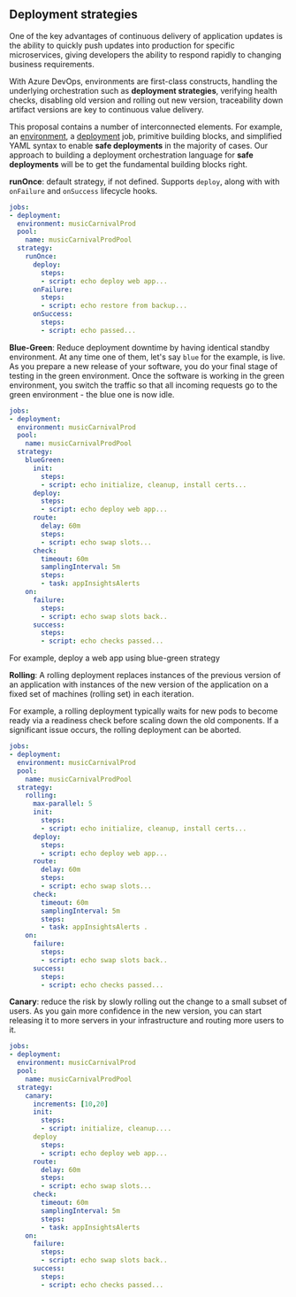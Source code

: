  ## Deployment strategies

One of the key advantages of continuous delivery of application updates is the ability to quickly push updates into production for specific microservices, giving developers the ability to respond rapidly to changing business requirements. 

With Azure DevOps, environments are first-class constructs, handling the underlying orchestration such as **deployment strategies**, verifying health checks, disabling old version and rolling out new version, traceability down artifact versions are key to continuous value delivery. 

This proposal contains a number of interconnected elements. For example, an [environment](environment.md), a [deployment](deployment.md) job, primitive building blocks, and simplified YAML syntax to enable **safe deployments** in the majority of cases. Our approach to building a deployment orchestration language for **safe deployments** will be to get the fundamental building blocks right. 

**runOnce**: default strategy, if not defined. Supports `deploy`, along with with `onFailure` and `onSuccess` lifecycle hooks. 

```yaml
jobs:
- deployment:
  environment: musicCarnivalProd
  pool:
    name: musicCarnivalProdPool  
  strategy:                 
    runOnce:              
      deploy:    
        steps:             
        - script: echo deploy web app...   
      onFailure:
        steps:
        - script: echo restore from backup...
      onSuccess:
        steps:
        - script: echo passed...
 ```

**Blue-Green**: Reduce deployment downtime by having identical standby environment. 
At any time one of them, let's say `blue` for the example, is live. As you prepare a new release of your software,
you do your final stage of testing in the green environment. Once the software is working in the green environment, 
you switch the traffic so that all incoming requests go to the green environment - the blue one is now idle.

```yaml
jobs:
- deployment:
  environment: musicCarnivalProd
  pool:
    name: musicCarnivalProdPool
  strategy:                   
    blueGreen:    
      init:
        steps:
        - script: echo initialize, cleanup, install certs...
      deploy:              
        steps:                                   
        - script: echo deploy web app... 
      route:
        delay: 60m
        steps:
        - script: echo swap slots...   
      check:
        timeout: 60m
        samplingInterval: 5m
        steps:          
        - task: appInsightsAlerts        
    on:
      failure:
        steps:
        - script: echo swap slots back..     
      success:
        steps:
        - script: echo checks passed...
```

For example, deploy a web app using blue-green strategy


**Rolling**: A rolling deployment replaces instances of the previous version of an application with instances of the new version of the application on a fixed set of machines (rolling set) in each iteration. 

For example, a rolling deployment typically waits for new pods to become ready via a readiness check before scaling down the old components. If a significant issue occurs, the rolling deployment can be aborted.

```yaml
jobs:
- deployment:
  environment: musicCarnivalProd
  pool:
    name: musicCarnivalProdPool
  strategy:                 
    rolling:
      max-parallel: 5
      init:
        steps:
        - script: echo initialize, cleanup, install certs...
      deploy:              
        steps:                                     
        - script: echo deploy web app...      
      route:
        delay: 60m
        steps:
        - script: echo swap slots...   
      check:
        timeout: 60m
        samplingInterval: 5m
        steps:          
        - task: appInsightsAlerts .   
    on:
      failure:
        steps:
        - script: echo swap slots back..     
      success:
        steps:
        - script: echo checks passed...
```

**Canary**: reduce the risk by slowly rolling out the change to a small subset of users. 
As you gain more confidence in the new version, you can start releasing it to more servers in your infrastructure
and routing more users to it. 

```yaml
jobs:
- deployment:
  environment: musicCarnivalProd
  pool:
    name: musicCarnivalProdPool 
  strategy:                 
    canary:     
      increments: [10,20] 
      init:                                    
        steps:          
        - script: initialize, cleanup....  
      deploy            
        steps:
        - script: echo deploy web app...
      route:
        delay: 60m 
        steps:
        - script: echo swap slots...
      check:
        timeout: 60m
        samplingInterval: 5m
        steps:          
        - task: appInsightsAlerts  
    on:
      failure:
        steps:
        - script: echo swap slots back..     
      success:
        steps:
        - script: echo checks passed...
 ```
